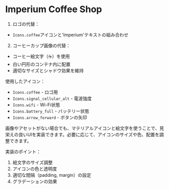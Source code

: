 # Imperium Coffee Shop

1. ロゴの代替：
- `Icons.coffee`アイコンと'Imperium'テキストの組み合わせ

2. コーヒーカップ画像の代替：
- コーヒー絵文字（☕️）を使用
- 白い円形のコンテナ内に配置
- 適切なサイズとシャドウ効果を維持

使用したアイコン：
- `Icons.coffee` - ロゴ用
- `Icons.signal_cellular_alt` - 電波強度
- `Icons.wifi` - Wi-Fi状態
- `Icons.battery_full` - バッテリー状態
- `Icons.arrow_forward` - ボタンの矢印

画像やアセットがない場合でも、マテリアルアイコンと絵文字を使うことで、見栄えの良いUIを実装できます。必要に応じて、アイコンのサイズや色、配置を調整できます。

実装のポイント：
1. 絵文字のサイズ調整
2. アイコンの色と透明度
3. 適切な間隔（padding, margin）の設定
4. グラデーションの効果